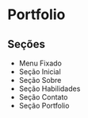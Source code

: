 # Portfolio
## Seções
* Menu Fixado
* Seção Inicial
* Seção Sobre
* Seção Habilidades
* Seção Contato
* Seção Portfolio


